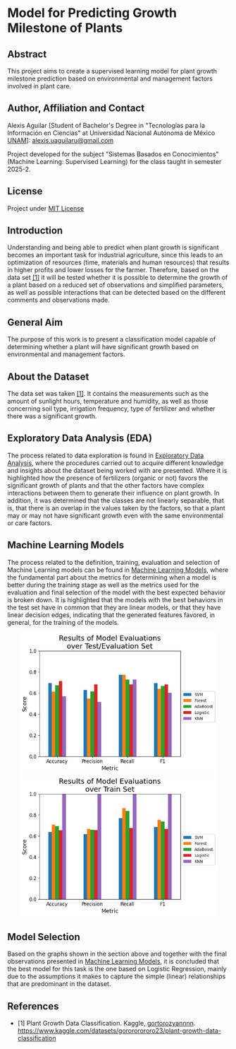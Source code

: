 # Model for Predicting Growth Milestone of Plants

## Abstract
This project aims to create a supervised learning model for plant growth milestone prediction based on environmental and management factors involved in plant care.

## Author, Affiliation and Contact
Alexis Aguilar [Student of Bachelor's Degree in "Tecnologías para la Información en Ciencias" at Universidad Nacional Autónoma de México [UNAM](https://www.unam.mx/)]: alexis.uaguilaru@gmail.com

Project developed for the subject "Sistemas Basados en Conocimientos" (Machine Learning: Supervised Learning) for the class taught in semester 2025-2.

## License
Project under [MIT License](LICENSE)

## Introduction
Understanding and being able to predict when plant growth is significant becomes an important task for industrial agriculture, since this leads to an optimization of resources (time, materials and human resources) that results in higher profits and lower losses for the farmer. Therefore, based on the data set [[1]](#references) it will be tested whether it is possible to determine the growth of a plant based on a reduced set of observations and simplified parameters, as well as possible interactions that can be detected based on the different comments and observations made.

## General Aim
The purpose of this work is to present a classification model capable of determining whether a plant will have significant growth based on environmental and management factors.

## About the Dataset
The data set was taken [[1]](#references). It contains the measurements such as the amount of sunlight hours, temperature and humidity, as well as those concerning soil type, irrigation frequency, type of fertilizer and whether there was a significant growth.

## Exploratory Data Analysis (EDA)
The process related to data exploration is found in [Exploratory Data Analysis](./ExploratoryDataAnalysis/ExploratoryDataAnalysis.ipynb), where the procedures carried out to acquire different knowledge and insights about the dataset being worked with are presented. Where it is highlighted how the presence of fertilizers (organic or not) favors the significant growth of plants and that the other factors have complex interactions between them to generate their influence on plant growth. In addition, it was determined that the classes are not linearly separable, that is, that there is an overlap in the values taken by the factors, so that a plant may or may not have significant growth even with the same environmental or care factors.

## Machine Learning Models
The process related to the definition, training, evaluation and selection of Machine Learning models can be found in [Machine Learning Models](./Model/MachineLearningModel.ipynb), where the fundamental part about the metrics for determining when a model is better during the training stage as well as the metrics used for the evaluation and final selection of the model with the best expected behavior is broken down. It is highlighted that the models with the best behaviors in the test set have in common that they are linear models, or that they have linear decision edges, indicating that the generated features favored, in general, for the training of the models.
<div style="text-align: center;">
  <img src="./Documentation/Resources/5_2.png" width=450>
  <img src="./Documentation/Resources/5_1.png" width=450>
</div>

## Model Selection
Based on the graphs shown in the section above and together with the final observations presented in [Machine Learning Models](./Model/MachineLearningModel.ipynb), it is concluded that the best model for this task is the one based on Logistic Regression, mainly due to the assumptions it makes to capture the simple (linear) relationships that are predominant in the dataset.

## References
* [1] Plant Growth Data Classification. Kaggle, [gortorozyannnn](https://www.kaggle.com/gorororororo23). https://www.kaggle.com/datasets/gorororororo23/plant-growth-data-classification